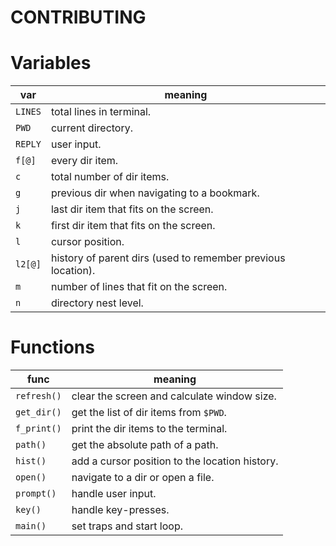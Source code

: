 # CONTRIBUTING

# Variables

| var     | meaning |
| ------- | ------- |
| `LINES` | total lines in terminal. |
| `PWD`   | current directory.
| `REPLY` | user input.
| `f[@]`  | every dir item. |
| `c`     | total number of dir items. |
| `g`     | previous dir when navigating to a bookmark. |
| `j`     | last dir item that fits on the screen. |
| `k`     | first dir item that fits on the screen. |
| `l`     | cursor position. |
| `l2[@]` | history of parent dirs (used to remember previous location). |
| `m`     | number of lines that fit on the screen. |
| `n`     | directory nest level. |

# Functions

| func        | meaning |
| ----------- | ------- |
| `refresh()` | clear the screen and calculate window size. |
| `get_dir()` | get the list of dir items from `$PWD`. |
| `f_print()` | print the dir items to the terminal. |
| `path()`    | get the absolute path of a path. |
| `hist()`    | add a cursor position to the location history. |
| `open()`    | navigate to a dir or open a file. |
| `prompt()`  | handle user input. |
| `key()`     | handle key-presses. |
| `main()`    | set traps and start loop. |
